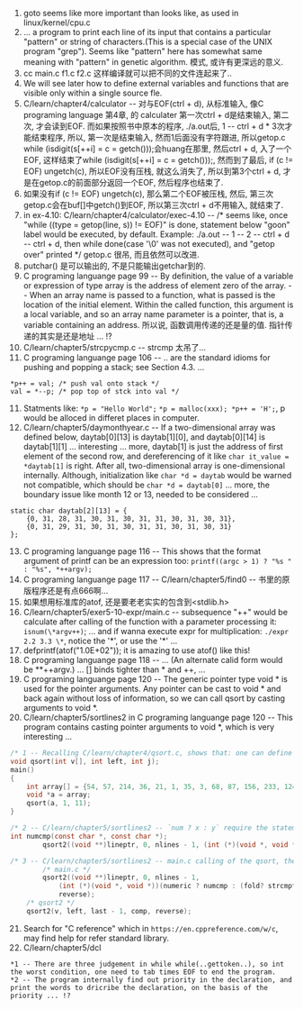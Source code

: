 1. goto seems like more important than looks like, as used in linux/kernel/cpu.c  
2. ... a program to print each line of its input that contains a particular "pattern" or string of characters.(This is a special case of the UNIX program "grep"). Seems like "pattern" here has somewhat same meaning with "pattern" in genetic algorithm. 模式, 或许有更深远的意义.  
3. cc main.c f1.c f2.c 这样编译就可以把不同的文件连起来了..
4. We will see later how to define external variables and functions that are visible only within a single source fle.  
5. C/learn/chapter4/calculator -- 对与EOF(ctrl + d), 从标准输入, 像C programing language 第4章, 的 calculater 第一次ctrl + d是结束输入, 第二次, 才会读到EOF. 而如果按照书中原本的程序, ./a.out后, 1 -- ctrl + d * 3次才能结束程序, 所以, 第一次是结束输入, 然而1后面没有字符跟进, 所以getop.c while (isdigit(s[++i] = c = getch()));会huang在那里, 然后ctrl + d, 入了一个EOF, 这样结束了while (isdigit(s[++i] = c = getch()));, 然而到了最后, if (c != EOF) ungetch(c), 所以EOF没有压栈, 就这么消失了, 所以到第3个ctrl + d, 才是在getop.c的前面部分返回一个EOF, 然后程序也结束了.  
6. 如果没有if (c != EOF) ungetch(c), 那么第二个EOF被压栈, 然后, 第三次getop.c会在buf[]中getch()到EOF, 所以第三次ctrl + d不用输入, 就结束了.  
7. in ex-4.10: C/learn/chapter4/calculator/exec-4.10 -- /* seems like, once "while ((type = getop(line, s)) != EOF)" is done, statement  below "goon" label would be executed, by default. Example: ./a.out -- 1 -- 2 -- ctrl + d -- ctrl + d, then while done(case '\0' was not executed), and "getop over" printed */  getop.c 很吊, 而且依然可以改进.  
8. putchar() 是可以输出的, 不是只能输出getchar到的.
9. C programing languange page 99 -- By definition, the value of a variable or expression of type array is the address of element zero of the array. -- When an array name is passed to a function, what is passed is the location of the initial element. Within the called function, this argument is a local variable, and so an array name parameter is a pointer, that is, a variable containing an address. 所以说, 函数调用传递的还是量的值. 指针传递的其实是还是地址 ... !?  
9. C/learn/chapter5/strcpycmp.c -- strcmp 太吊了...
10. C programing languange page 106 -- .. are the standard idioms for pushing and popping a stack; see Section 4.3. ...
```
*p++ = val; /* push val onto stack */
val = *--p; /* pop top of stck into val */
```
11. Statments like: `*p = "Hello World";` `*p = malloc(xxx); *p++ = 'H';`, p would be alloced in differet places in computer.
12. C/learn/chapter5/daymonthyear.c -- If a two-dimensional array was defined below, daytab[0][13] is daytab[1][0], and daytab[0][14] is daytab[1][1] ... interesting ... more, daytab[1] is just the address of first element of the second row, and dereferencing of it like `char it_value = *daytab[1]` is right. After all, two-dimensional array is one-dimensional internally. Although, initialization like `char *d = daytab` would be warned not compatible, which should be `char *d = daytab[0]` ...  more, the boundary issue like month 12 or 13, needed to be considered ...  
```
static char daytab[2][13] = {
    {0, 31, 28, 31, 30, 31, 30, 31, 31, 30, 31, 30, 31},
    {0, 31, 29, 31, 30, 31, 30, 31, 31, 30, 31, 30, 31}
};
```
13. C programing languange page 116 -- This shows that the format argument of printf can be an expression too: `printf((argc > 1) ? "%s " : "%s", *++argv);`  
14. C programing languange page 117 -- C/learn/chapter5/find0 -- 书里的原版程序还是有点666啊...  
15. 如果想用标准库的atof, 还是要老老实实的包含到<stdlib.h>  
16. C/learn/chapter5/exer5-10-expr/main.c -- subsequence "++" would be calculate after calling of the function with a parameter processing it: `isnum(\*argv++)`; ... and if wanna execute expr for multiplication: `./expr 2.2 3.3 \*`, notice the '\*', or use the '*' ...  
17. defprintf(atof("1.0E+02")); it is amazing to use atof() like this!  
18. C programing languange page 118 -- ... (An alternate calid form would be **++argv.) ... [] binds tighter than * and ++, ...  
19. C programing languange page 120 -- The generic pointer type void * is used for the pointer arguments. Any pointer can be cast to void * and back again without loss of information, so we can call qsort by casting arguments to void *.  
20. C/learn/chapter5/sortlines2 in C programing languange page 120 -- This program contains casting pointer arguments to void *, which is very interesting ...  
```C
/* 1 -- Recalling C/learn/chapter4/qsort.c, shows that: one can define another void pointer to the already defined int array[], and calling qsort using the void one, but, defining and decaleration of qsort must use the int v[] and not changing it into void. */
void qsort(int v[], int left, int j);
main()
{
    int array[] = {54, 57, 214, 36, 21, 1, 35, 3, 68, 87, 156, 233, 124};
    void *a = array;
    qsort(a, 1, 11);
}

/* 2 -- C/learn/chapter5/sortlines2 -- `num ? x : y` require the statement x and y possessing same type, so, arguments of `int numcmp()` need to be const char * just like strcmp dose */
int numcmp(const char *, const char *);
        qsort2((void **)lineptr, 0, nlines - 1, (int (*)(void *, void *))(num ? numcmp : strcmp));

/* 3 -- C/learn/chapter5/sortlines2 -- main.c calling of the qsort, the (int (*)(void *, void *)) was not nesserary, unless function type need to be cast. So recursively calling qsort during qsort function, the qsort argument was simply qsort. (the (int ..) above maybe not eliminated) */
		/* main.c */
        qsort2((void **)lineptr, 0, nlines - 1,
            (int (*)(void *, void *))(numeric ? numcmp : (fold? strcmpf : strcmp)),
            reverse);
	/* qsort2 */
	qsort2(v, left, last - 1, comp, reverse);
```
21. Search for "C reference" which in `https://en.cppreference.com/w/c`, may find help for refer standard library.  
22. C/learn/chapter5/dcl
```
*1 -- There are three judgement in while while(..gettoken..), so int the worst condition, one need to tab times EOF to end the program.  
*2 -- The program internally find out priority in the declaration, and print the words to dricribe the declaration, on the basis of the priority ... !?
```
